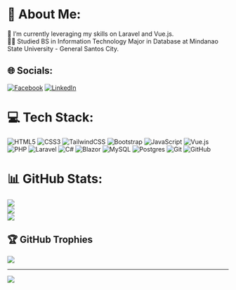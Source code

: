 # 💫 About Me:
🌱 I’m currently leveraging my skills on Laravel and Vue.js.<br>👨‍🎓 Studied BS in Information Technology Major in Database at Mindanao State University - General Santos City.


## 🌐 Socials:
[![Facebook](https://img.shields.io/badge/Facebook-%231877F2.svg?logo=Facebook&logoColor=white)](https://facebook.com/https://www.facebook.com/matthewfang.bilaos) [![LinkedIn](https://img.shields.io/badge/LinkedIn-%230077B5.svg?logo=linkedin&logoColor=white)](https://linkedin.com/in/www.linkedin.com/in/matthew-joseph-bilaos-98637326a/) 

# 💻 Tech Stack:
![HTML5](https://img.shields.io/badge/html5-%23E34F26.svg?style=for-the-badge&logo=html5&logoColor=white) ![CSS3](https://img.shields.io/badge/css3-%231572B6.svg?style=for-the-badge&logo=css3&logoColor=white) ![TailwindCSS](https://img.shields.io/badge/tailwindcss-%2338B2AC.svg?style=for-the-badge&logo=tailwind-css&logoColor=white) ![Bootstrap](https://img.shields.io/badge/bootstrap-%238511FA.svg?style=for-the-badge&logo=bootstrap&logoColor=white) ![JavaScript](https://img.shields.io/badge/javascript-%23323330.svg?style=for-the-badge&logo=javascript&logoColor=%23F7DF1E) ![Vue.js](https://img.shields.io/badge/vue.js-%2335495e.svg?style=for-the-badge&logo=vuedotjs&logoColor=%234FC08D) ![PHP](https://img.shields.io/badge/php-%23777BB4.svg?style=for-the-badge&logo=php&logoColor=white) ![Laravel](https://img.shields.io/badge/laravel-%23FF2D20.svg?style=for-the-badge&logo=laravel&logoColor=white) ![C#](https://img.shields.io/badge/c%23-%23239120.svg?style=for-the-badge&logo=csharp&logoColor=white) ![Blazor](https://img.shields.io/badge/blazor-%235C2D91.svg?style=for-the-badge&logo=blazor&logoColor=white) ![MySQL](https://img.shields.io/badge/mysql-4479A1.svg?style=for-the-badge&logo=mysql&logoColor=white) ![Postgres](https://img.shields.io/badge/postgres-%23316192.svg?style=for-the-badge&logo=postgresql&logoColor=white) ![Git](https://img.shields.io/badge/git-%23F05033.svg?style=for-the-badge&logo=git&logoColor=white) ![GitHub](https://img.shields.io/badge/github-%23121011.svg?style=for-the-badge&logo=github&logoColor=white)
# 📊 GitHub Stats:
![](https://github-readme-stats.vercel.app/api?username=Mattseph&theme=merko&hide_border=false&include_all_commits=false&count_private=false)<br/>
![](https://github-readme-streak-stats.herokuapp.com/?user=Mattseph&theme=merko&hide_border=false&cache_seconds=86400)<br/>
![](https://github-readme-stats.vercel.app/api/top-langs/?username=Mattseph&theme=merko&hide_border=false&count_private=false&layout=compact&hide=python)

## 🏆 GitHub Trophies
![](https://github-profile-trophy.vercel.app/?username=Mattseph&theme=radical&no-frame=false&no-bg=true&margin-w=4)

---
[![](https://visitcount.itsvg.in/api?id=Mattseph&icon=0&color=0)](https://visitcount.itsvg.in)

<!-- Proudly created with GPRM ( https://gprm.itsvg.in ) -->

